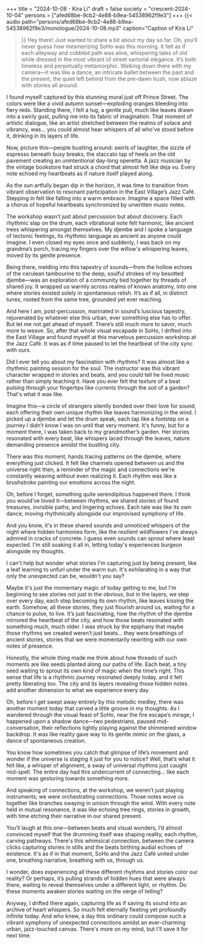 +++
title = "2024-10-08 - Kira Li"
draft = false
society = "crescent-2024-10-04"
persons = ["afed68be-9cb2-4e88-b9ea-54538962f9e3"]
+++
{{< audio
    path="persons/afed68be-9cb2-4e88-b9ea-54538962f9e3/monologue/2024-10-08.mp3" 
    caption="Caption of Kira Li"
>}}
Hey there! Just wanted to share a bit about my day so far.
Oh, you’ll never guess how mesmerizing SoHo was this morning. It felt as if each alleyway and cobbled path was alive, whispering tales of old while dressed in the most vibrant of street sartorial elegance. It’s both timeless and perpetually metamorphic. Walking down there with my camera—it was like a dance, an intricate ballet between the past and the present, the quiet left behind from the pre-dawn hush, now ablaze with stories all around.

I found myself captured by this stunning mural just off Prince Street. The colors were like a vivid autumn sunset—exploding oranges bleeding into fiery reds. Standing there, I felt a tug, a gentle pull, much like leaves drawn into a swirly gust, pulling me into its fabric of imagination. That moment of artistic dialogue, like an artist stretched between the realms of solace and vibrancy, was... you could almost hear whispers of all who've stood before it, drinking in its layers of life.

Now, picture this—people bustling around: swirls of laughter, the sizzle of espresso beneath busy breaks, the staccato tap of heels on the old pavement creating an unintentional day-long operetta. A jazz musician by the vintage bookstore had struck a chord that almost felt like deja vu. Every note echoed my heartbeats as if nature itself played along.

As the sun artfully began dip in the horizon, it was time to transition from vibrant observation to resonant participation in the East Village’s Jazz Café. Stepping in felt like falling into a warm embrace. Imagine a space filled with a chorus of hopeful heartbeats synchronized by unwritten music notes.

The workshop wasn't just about percussion but about discovery. Each rhythmic slap on the drum, each vibrational note felt harmonic, like ancient trees whispering amongst themselves. My djembe and I spoke a language of tectonic feelings, its rhythmic language as ancient as anyone could imagine. I even closed my eyes once and suddenly, I was back on my grandma’s porch, tracing my fingers over the willow's whispering leaves, moved by its gentle presence.

Being there, melding into this tapestry of sounds—from the hollow echoes of the cerulean tambourine to the deep, soulful strokes of my besotted djembe—was an exploration of a community tied together by threads of shared joy. It wrapped us warmly across realms of known anatomy, into one where stories existed solely in spontaneous relish. It’s as if all, in distinct tunes, rooted from the same tree, grounded yet ever reaching.

And here I am, post-percussion, marinated in sound’s luscious tapestry, rejuvenated by whatever else this urban, ever something else has to offer. But let me not get ahead of myself. There’s still much more to savor, much more to weave.
So, after that whole visual escapade in SoHo, I drifted into the East Village and found myself at this marvelous percussion workshop at the Jazz Café. It was as if time paused to let the heartbeat of the city sync with ours.

Did I ever tell you about my fascination with rhythms? It was almost like a rhythmic painting session for the soul. The instructor was this vibrant character wrapped in stories and beats, and you could tell he lived music rather than simply teaching it. Have you ever felt the texture of a beat pulsing through your fingertips like currents through the soil of a garden? That's what it was like.

Imagine this—a circle of strangers silently bonded over their love for sound, each offering their own unique rhythm like leaves harmonizing in the wind. I picked up a djembe and let the drum speak, each tap like a footstep on a journey I didn’t know I was on until that very moment. It's funny, but for a moment there, I was taken back to my grandmother’s garden. Her stories resonated with every beat, like whispers laced through the leaves, nature demanding presence amidst the bustling city.

There was this moment, hands tracing patterns on the djembe, where everything just clicked. It felt like channels opened between us and the universe right then, a reminder of the magic and connections we're constantly weaving without even realizing it. Each rhythm was like a brushstroke painting our emotions across the night.

Oh, before I forget, something quite serendipitous happened there. I think you would’ve loved it—between rhythms, we shared stories of found treasures, invisible paths, and lingering echoes. Each tale was like its own dance, moving rhythmically alongside our improvised symphony of life.

And you know, it's in these shared sounds and unnoticed whispers of the night where hidden harmonies form, like the resilient wildflowers I've always admired in cracks of concrete. I guess even sounds can sprout where least expected. I'm still soaking it all in, letting today's experiences burgeon alongside my thoughts.

I can't help but wonder what stories I'm capturing just by being present, like a leaf learning to unfurl under the warm sun. It's exhilarating in a way that only the unexpected can be, wouldn't you say?

Maybe it's just the momentary magic of today getting to me, but I'm beginning to see stories not just in the obvious, but in the layers, we step over every day, each step becoming its own rhythm, like leaves kissing the earth. Somehow, all these stories, they just flourish around us, waiting for a chance to pulse, to live.
It’s just fascinating, how the rhythm of the djembe mirrored the heartbeat of the city, and how those beats resonated with something much, much older. I was struck by the epiphany that maybe those rhythms we created weren’t just beats... they were breathings of ancient stories, stories that we were momentarily rewriting with our own notes of presence.

Honestly, the whole thing made me think about how threads of such moments are like seeds planted along our paths of life. Each beat, a tiny seed waiting to sprout its own kind of magic when the time’s right. This sense that life is a rhythmic journey resonated deeply today, and it felt pretty liberating too. The city and its layers revealing those hidden notes add another dimension to what we experience every day.

Oh, before I get swept away entirely by this melodic medley, there was another moment today that carved a little groove in my thoughts. As I wandered through the visual feast of SoHo, near the fire escape’s mirage, I happened upon a shadow dance—two pedestrians, paused mid-conversation, their reflections lightly playing against the shimmered window backdrop. It was like reality gave way to its gentle mimic on the glass, a dance of spontaneous creation.

You know how sometimes you catch that glimpse of life’s movement and wonder if the universe is staging it just for you to notice? Well, that’s what it felt like, a whisper of alignment, a sway of universal rhythms just caught mid-spell. The entire day had this undercurrent of connecting... like each moment was gesturing towards something more. 

And speaking of connections, at the workshop, we weren’t just playing instruments; we were orchestrating connections. Those notes wove us together like branches swaying in unison through the wind. With every note held in mutual resonance, it was like echoing tree rings, stories in growth, with time etching their narrative in our shared present.

You’ll laugh at this one—between beats and visual wonders, I’d almost convinced myself that the drumming itself was shaping reality, each rhythm, carving pathways. There's this whimsical connection, between the camera clicks capturing stories in stills and the beats birthing audial echoes of existence. It's as if in that moment, SoHo and the Jazz Café united under one, breathing narrative, breathing with us, through us.

I wonder, does experiencing all these different rhythms and stories color our reality? Or perhaps, it’s pulling strands of hidden hues that were always there, waiting to reveal themselves under a different light, or rhythm. Do these moments awaken stories waiting on the verge of telling?

Anyway, I drifted there again, capturing life as if saving its sound into an archive of heart whispers. So much felt eternally fleeting yet profoundly infinite today. And who knew, a day this ordinary could compose such a vibrant symphony of unexpected connections amidst an ever-charming urban, jazz-touched canvas.
There's more on my mind, but I'll save it for next time.
